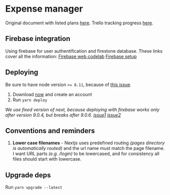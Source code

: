 # Expense manager

Original document with listed plans
[here](https://docs.google.com/document/d/1tanCg35KLWazBiI08KAuBaAnJoiRlndMLvfvbD0KvGU/edit#).
Trello tracking progress [here](https://trello.com/b/0WCaG9Go/expense-manager).

## Firebase integration

Using firebase for user authentification and firestone database. These links cover all the
information: [Firebase web codelab](https://codelabs.developers.google.com/codelabs/firebase-web/#8)
[Firebase setup](https://firebase.google.com/docs/web/setup)

## Deploying

Be sure to have node version `>= 8.11`, because of [this
issue](https://github.com/zeit/now/issues/2711).

1. Download [now](https://zeit.co/download) and create an account
2. Run `yarn deploy`

_We use fixed version of next, because deploying with firebase works only after version 9.0.4, but breaks after 9.0.6.
[issue1](https://github.com/zeit/next.js/issues/6073#issuecomment-467589586)
[issue2](https://github.com/zeit/next.js/issues/7894)_

## Conventions and reminders

1. **Lower case filenames** - Nextjs uses predefined routing _(pages directory is automatically
   routed)_ and the url name must match the page filename. I want URL parts _(e.g. /login)_ to be
   lowercased, and for consistency all files should start with lowercase.

## Upgrade deps

Run `yarn upgrade --latest`
